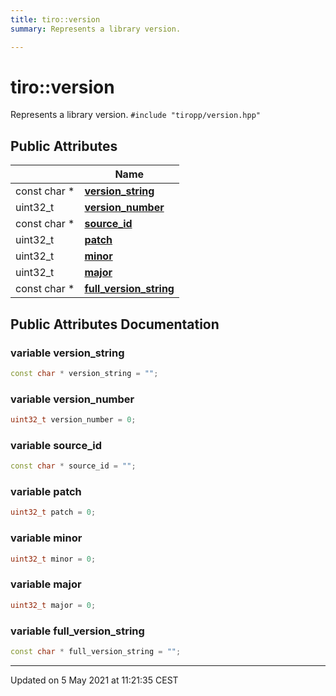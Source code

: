 ```yaml
---
title: tiro::version
summary: Represents a library version. 

---
```


# tiro::version



Represents a library version. 
`#include "tiropp/version.hpp"`

## Public Attributes

|                | Name           |
| -------------- | -------------- |
| const char * | **[version_string](/docs/api/classes/structtiro_1_1version#variable-version_string)**  |
| uint32_t | **[version_number](/docs/api/classes/structtiro_1_1version#variable-version_number)**  |
| const char * | **[source_id](/docs/api/classes/structtiro_1_1version#variable-source_id)**  |
| uint32_t | **[patch](/docs/api/classes/structtiro_1_1version#variable-patch)**  |
| uint32_t | **[minor](/docs/api/classes/structtiro_1_1version#variable-minor)**  |
| uint32_t | **[major](/docs/api/classes/structtiro_1_1version#variable-major)**  |
| const char * | **[full_version_string](/docs/api/classes/structtiro_1_1version#variable-full_version_string)**  |

## Public Attributes Documentation

### variable version_string

```cpp
const char * version_string = "";
```


### variable version_number

```cpp
uint32_t version_number = 0;
```


### variable source_id

```cpp
const char * source_id = "";
```


### variable patch

```cpp
uint32_t patch = 0;
```


### variable minor

```cpp
uint32_t minor = 0;
```


### variable major

```cpp
uint32_t major = 0;
```


### variable full_version_string

```cpp
const char * full_version_string = "";
```


-------------------------------

Updated on  5 May 2021 at 11:21:35 CEST
